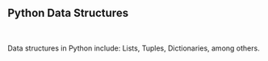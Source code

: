 <h2> Python Data Structures </h2>
<br><p> Data structures in Python include: Lists, Tuples, Dictionaries, among others.</p><br>
